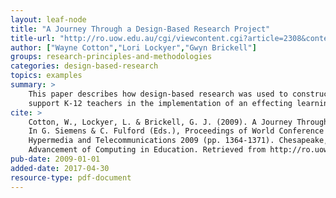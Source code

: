 ```yaml
---
layout: leaf-node
title: "A Journey Through a Design-Based Research Project"
title-url: "http://ro.uow.edu.au/cgi/viewcontent.cgi?article=2308&context=edupapers"
author: ["Wayne Cotton","Lori Lockyer","Gwyn Brickell"]
groups: research-principles-and-methodologies
categories: design-based-research
topics: examples
summary: >
    This paper describes how design-based research was used to construct an application used to
    support K-12 teachers in the implementation of an effecting learning system.
cite: >
    Cotton, W., Lockyer, L. & Brickell, G. J. (2009). A Journey Through a Design-Based Research Project.
    In G. Siemens & C. Fulford (Eds.), Proceedings of World Conference on Educational Multimedia,
    Hypermedia and Telecommunications 2009 (pp. 1364-1371). Chesapeake, USA: Association for the
    Advancement of Computing in Education. Retrieved from http://ro.uow.edu.au/cgi/viewcontent.cgi?article=2308&context=edupapers
pub-date: 2009-01-01
added-date: 2017-04-30
resource-type: pdf-document
---
```

